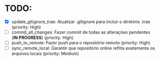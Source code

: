 # TODO:

- [x] update_gitignore_trae: Atualizar .gitignore para incluir o diretório .trae (priority: High)
- [ ] commit_all_changes: Fazer commit de todas as alterações pendentes (**IN PROGRESS**) (priority: High)
- [ ] push_to_remote: Fazer push para o repositório remoto (priority: High)
- [ ] sync_remote_local: Garantir que repositório online reflita exatamente os arquivos locais (priority: Medium)
